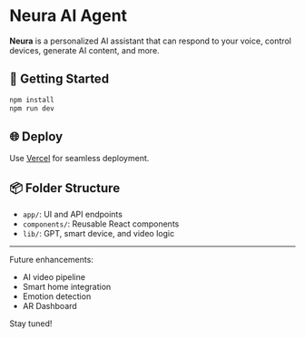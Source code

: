 # Neura AI Agent

**Neura** is a personalized AI assistant that can respond to your voice, control devices, generate AI content, and more.

## 🚀 Getting Started
```bash
npm install
npm run dev
```

## 🌐 Deploy
Use [Vercel](https://vercel.com/) for seamless deployment.

## 📦 Folder Structure
- `app/`: UI and API endpoints
- `components/`: Reusable React components
- `lib/`: GPT, smart device, and video logic

---
Future enhancements:
- AI video pipeline
- Smart home integration
- Emotion detection
- AR Dashboard

Stay tuned!
